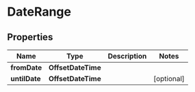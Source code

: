 

# DateRange


## Properties

Name | Type | Description | Notes
------------ | ------------- | ------------- | -------------
**fromDate** | **OffsetDateTime** |  | 
**untilDate** | **OffsetDateTime** |  |  [optional]



